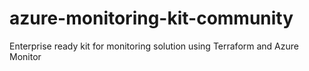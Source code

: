 # azure-monitoring-kit-community
Enterprise ready kit for monitoring solution using Terraform and Azure Monitor
